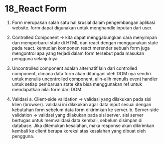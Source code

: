 # 18_React Form

1. Form merupakan salah satu hal krusial dalam pengembangan aplikasi website. form dapat digunakan untuk menghandle inputan dari user. 

2. Controlled Component -> kita dapat menggabungkan cara menyimpan dan memperbarui state di HTML dan react dengan menggunakan state pada react. kemudian komponen react merender sebuah form juga mengontrol apa yang terjadi dalam form tersebut pada masukan pengguna selanjutnya.

3. Uncontrolled component adalah alternatif lain dari controlled component, dimana data form akan ditangani oleh DOM nya sendiri. untuk menulis uncontrolled component, alih-alih menulis event handler untuk setiap pembaruan state kita bisa menggunakan ref untuk mendapatkan nilai form dari DOM.

4. Validasi
    a. Client-side validation -> validasi yang dilakukan pada sisi klien (browser). validasi ini dilakukan agar data input sesuai dengan kebutuhan form sebelum data form dikirimkan ke server.
    b. Server-side validation -> validasi yang dilakukan pada sisi server. sisi server bertugas untuk memvalidasi data kembali, sebelum disimpan di database. Jika ditemukan kesalahan, maka response akan dikirimkan kembali ke client berupa koreksi atas kesalahan yang dibuat oleh pengguna.